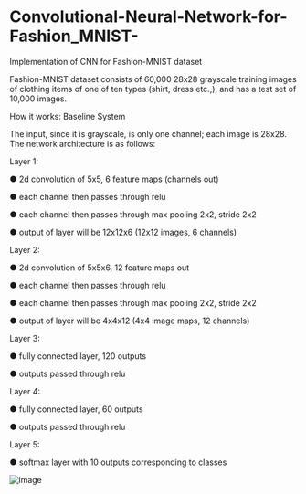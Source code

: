 # Convolutional-Neural-Network-for-Fashion_MNIST-
Implementation of CNN for Fashion-MNIST dataset

Fashion-MNIST dataset consists of 60,000 28x28 grayscale training images of clothing items of one of ten types (shirt, dress etc.,), and has a test set of 10,000 images.

How it works:
Baseline System

The input, since it is grayscale, is only one channel; each image is 28x28. The network architecture is as follows:

Layer 1:

  ● 2d convolution of 5x5, 6 feature maps (channels out)
  
  ● each channel then passes through relu
  
  ● each channel then passes through max pooling 2x2, stride 2x2
  
  ● output of layer will be 12x12x6 (12x12 images, 6 channels)
  
Layer 2:

  ● 2d convolution of 5x5x6, 12 feature maps out
  
  ● each channel then passes through relu
  
  ● each channel then passes through max pooling 2x2, stride 2x2
  
  ● output of layer will be 4x4x12 (4x4 image maps, 12 channels)
  
Layer 3:

  ● fully connected layer, 120 outputs
  
  ● outputs passed through relu
  
Layer 4:

  ● fully connected layer, 60 outputs
  
  ● outputs passed through relu
  
Layer 5:

  ● softmax layer with 10 outputs corresponding to classes

![image](https://user-images.githubusercontent.com/42225976/156088690-e6b8628d-15c3-4899-9f26-33ad3fca8259.png)

